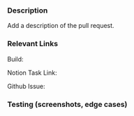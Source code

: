 ### Description

Add a description of the pull request.

### Relevant Links

Build:

Notion Task Link:

Github Issue:

### Testing (screenshots, edge cases)
